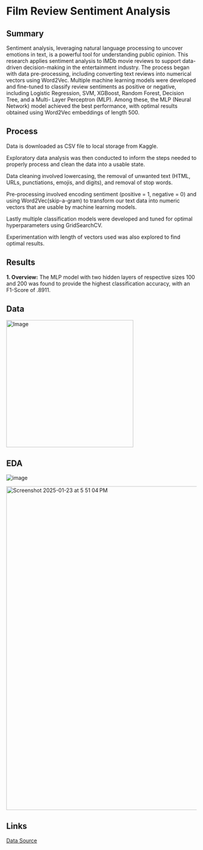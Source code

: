 # Film Review Sentiment Analysis

Summary
---

Sentiment analysis, leveraging natural language processing to uncover emotions in text, is a
powerful tool for understanding public opinion. This research applies sentiment analysis to IMDb movie
reviews to support data-driven decision-making in the entertainment industry. The process began with
data pre-processing, including converting text reviews into numerical vectors using Word2Vec. Multiple
machine learning models were developed and fine-tuned to classify review sentiments as positive or
negative, including Logistic Regression, SVM, XGBoost, Random Forest, Decision Tree, and a Multi-
Layer Perceptron (MLP). Among these, the MLP (Neural Network) model achieved the best performance, with optimal
results obtained using Word2Vec embeddings of length 500.

Process
---
Data is downloaded as CSV file to local storage from Kaggle.

Exploratory data analysis was then conducted to inform the steps needed to properly process and clean the data into a usable state.

Data cleaning involved lowercasing, the removal of unwanted text (HTML, URLs, punctiations, emojis, and digits), and removal of stop words.

Pre-processing involved encoding sentiment (positive = 1, negative = 0) and using Word2Vec(skip-a-gram) to transform our text data into numeric vectors that are usable by machine learning models.

Lastly multiple classification models were developed and tuned for optimal hyperparameters using GridSearchCV.

Experimentation with length of vectors used was also explored to find optimal results.

Results
---
**1. Overview:**  The MLP model with two hidden layers of respective sizes 100 and 200 was found to provide the highest classification accuracy, with an F1-Score of .8911. 

Data
---
<img width="336" alt="Image" src="https://github.com/user-attachments/assets/e393f947-9ec9-4086-90b0-4caf4d4cf420" />

EDA
---
![image](https://github.com/user-attachments/assets/8259caaf-c55a-4f92-8bff-ce37321bb9c8)

<img width="855" alt="Screenshot 2025-01-23 at 5 51 04 PM" src="https://github.com/user-attachments/assets/834f9851-4f0d-422f-9df8-9441de1d3d6c" />



Links
---
[Data Source](https://www.kaggle.com/datasets/lakshmi25npathi/imdb-dataset-of-50k-movie-reviews/data)

